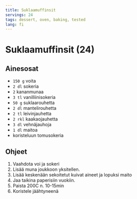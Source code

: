 ```yaml
---
title: Suklaamuffinsit
servings: 24
tags: dessert, oven, baking, tested
lang: fi
---
```


# Suklaamuffinsit (24)

## Ainesosat

* `150 g` voita
* `2 dl` sokeria
* `2` kananmunaa
* `3 tl` vanilliinisokeria
* `50 g` suklaarouhetta
* `2 dl` mantelirouhetta
* `2 tl` leivinjauhetta
* `2 rkl` kaakaojauhetta
* `3 dl` vehnäjauhoja
* `1 dl` maitoa
* koristeluun tomusokeria

## Ohjeet

1. Vaahdota voi ja sokeri
1. Lisää muna joukkoon yksitellen.
1. Lisää keskenään sekoitetut kuivat aineet ja lopuksi maito
1. Jaa taikina paperisiin vuokiin.
1. Paista 200C n. 10-15min
1. Koristele jäähtyneenä
